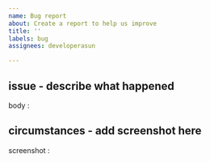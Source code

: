 ```yaml
---
name: Bug report
about: Create a report to help us improve
title: ''
labels: bug
assignees: developerasun

---
```


## issue - describe what happened
body : 

## circumstances - add screenshot here
screenshot :
